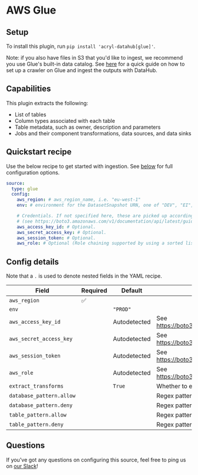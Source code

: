# AWS Glue

## Setup

To install this plugin, run `pip install 'acryl-datahub[glue]'`.

Note: if you also have files in S3 that you'd like to ingest, we recommend you use Glue's built-in data catalog. See [here](../s3-ingestion.md) for a quick guide on how to set up a crawler on Glue and ingest the outputs with DataHub.

## Capabilities

This plugin extracts the following:

- List of tables
- Column types associated with each table
- Table metadata, such as owner, description and parameters
- Jobs and their component transformations, data sources, and data sinks

## Quickstart recipe

Use the below recipe to get started with ingestion. See [below](#config-details) for full configuration options.

```yml
source:
  type: glue
  config:
    aws_region: # aws_region_name, i.e. "eu-west-1"
    env: # environment for the DatasetSnapshot URN, one of "DEV", "EI", "PROD" or "CORP". Defaults to "PROD".

    # Credentials. If not specified here, these are picked up according to boto3 rules.
    # (see https://boto3.amazonaws.com/v1/documentation/api/latest/guide/credentials.html)
    aws_access_key_id: # Optional.
    aws_secret_access_key: # Optional.
    aws_session_token: # Optional.
    aws_role: # Optional (Role chaining supported by using a sorted list).
```

## Config details

Note that a `.` is used to denote nested fields in the YAML recipe.

| Field                    | Required | Default      | Description                                                  |
| ------------------------ | -------- | ------------ | ------------------------------------------------------------ |
| `aws_region`             | ✅        |              |                                                              |
| `env`                    |          | `"PROD"`     |                                                              |
| `aws_access_key_id`      |          | Autodetected | See https://boto3.amazonaws.com/v1/documentation/api/latest/guide/credentials.html |
| `aws_secret_access_key`  |          | Autodetected | See https://boto3.amazonaws.com/v1/documentation/api/latest/guide/credentials.html |
| `aws_session_token`      |          | Autodetected | See https://boto3.amazonaws.com/v1/documentation/api/latest/guide/credentials.html |
| `aws_role`               |          | Autodetected | See https://boto3.amazonaws.com/v1/documentation/api/latest/guide/credentials.html |
| `extract_transforms`     |          | `True`       | Whether to extract Glue transform jobs.                      |
| `database_pattern.allow` |          |              | Regex pattern for databases to include in ingestion.         |
| `database_pattern.deny`  |          |              | Regex pattern for databases to exclude from ingestion.       |
| `table_pattern.allow`    |          |              | Regex pattern for tables to include in ingestion.            |
| `table_pattern.deny`     |          |              | Regex pattern for tables to exclude from ingestion.          |

## Questions

If you've got any questions on configuring this source, feel free to ping us on [our Slack](https://slack.datahubproject.io/)!
